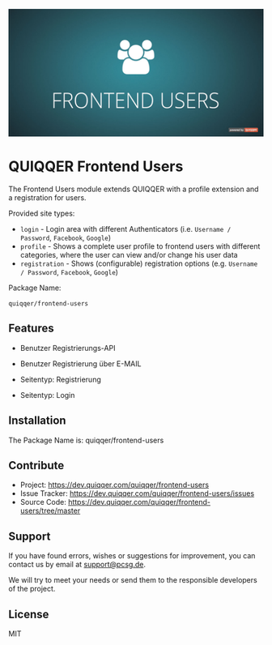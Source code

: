 ![QUIQQER Blog](bin/images/Readme.jpg)

QUIQQER Frontend Users
========

The Frontend Users module extends QUIQQER with a profile extension and a registration for users.

Provided site types:
* `login` - Login area with different Authenticators (i.e. `Username / Password`, `Facebook`, `Google`)
* `profile` - Shows a complete user profile to frontend users with different categories, where the user can view and/or change his user data
* `registration` - Shows (configurable) registration options (e.g. `Username / Password`, `Facebook`, `Google`)

Package Name:

    quiqqer/frontend-users


Features
--------

- Benutzer Registrierungs-API
- Benutzer Registrierung über E-MAIL

- Seitentyp: Registrierung
- Seitentyp: Login

Installation
------------

The Package Name is: quiqqer/frontend-users


Contribute
----------

- Project: https://dev.quiqqer.com/quiqqer/frontend-users
- Issue Tracker: https://dev.quiqqer.com/quiqqer/frontend-users/issues
- Source Code: https://dev.quiqqer.com/quiqqer/frontend-users/tree/master


Support
-------

If you have found errors, wishes or suggestions for improvement,
you can contact us by email at support@pcsg.de.

We will try to meet your needs or send them to the responsible developers
of the project.

License
-------

MIT
